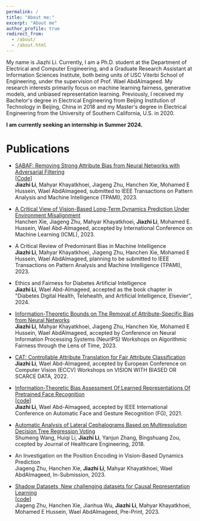 ```yaml
---
permalink: /
title: "About me:"
excerpt: "About me"
author_profile: true
redirect_from: 
  - /about/
  - /about.html
---
```


My name is Jiazhi Li. 
Currently, I am a Ph.D. student at the Department of Electrical and Computer Engineering, and a Graduate Research Assistant at Information Sciences Institute, both being units of USC Viterbi School of Engineering, under the supervision of Prof. Wael AbdAlmageed. My research interests primarily focus on machine learning fairness, generative models, and unbiased representation learning.
Previously, I received my Bachelor's degree in Electrical Engineering from Beijing Institution of Technology in Beijing, China in 2018 and my Master's degree in Electrical Engineering from the University of Southern California, U.S. in 2020. 

**I am currently seeking an internship in Summer 2024.**

# Publications

* [SABAF: Removing Strong Attribute Bias from Neural Networks with Adversarial Filtering](https://arxiv.org/abs/2311.07141)  
[[Code](https://github.com/jiazhi412/strong_attribute_bias)]  
**Jiazhi Li**, Mahyar Khayatkhoei, Jiageng Zhu, Hanchen Xie, Mohamed E Hussein, Wael AbdAlmageed, submitted to IEEE Transactions on Pattern Analysis and Machine Intelligence (TPAMI), 2023.


* [A Critical View of Vision-Based Long-Term Dynamics Prediction Under Environment Misalignment](https://proceedings.mlr.press/v202/xie23e.html)  
Hanchen Xie, Jiageng Zhu, Mahyar Khayatkhoei, **Jiazhi Li**, Mohamed E. Hussein, Wael Abd-Almageed, accepted by International Conference on Machine Learning (ICML), 2023.

* A Critical Review of Predominant Bias in Machine Intelligence  
**Jiazhi Li**, Mahyar Khayatkhoei, Jiageng Zhu, Hanchen Xie, Mohamed E Hussein, Wael AbdAlmageed, planning to be submitted to IEEE Transactions on Pattern Analysis and Machine Intelligence (TPAMI), 2023.

* Ethics and Fairness for Diabetes Artificial Intelligence  
**Jiazhi Li**, Wael Abd-Almageed, accepted as the book chapter in "Diabetes Digital Health, Telehealth, and Artificial Intelligence, Elsevier", 2024.

* [Information-Theoretic Bounds on The Removal of Attribute-Specific Bias from Neural Networks](https://arxiv.org/abs/2310.04955)  
**Jiazhi Li**, Mahyar Khayatkhoei, Jiageng Zhu, Hanchen Xie, Mohamed E Hussein, Wael AbdAlmageed, accepted by Conference on Neural Information Processing Systems (NeurIPS) Workshops on Algorithmic Fairness through the Lens of Time, 2023.

* [CAT: Controllable Attribute Translation for Fair Attribute Classification](https://arxiv.org/abs/2209.06850)  
**Jiazhi Li**, Wael Abd-Almageed, accepted by European Conference on Computer Vision (ECCV) Workshops on VISION WITH BIASED OR SCARCE DATA, 2022.

* [Information-Theoretic Bias Assessment Of Learned Representations Of Pretrained Face Recognition](https://arxiv.org/abs/2111.04673)  
[[code](https://github.com/jiazhi412/Representation-Level-Bias)]  
**Jiazhi Li**, Wael Abd-Almageed, accepted by IEEE International Conference on Automatic Face and Gesture Recognition (FG), 2021.


* [Automatic Analysis of Lateral Cephalograms Based on Multiresolution Decision Tree Regression Voting](https://www.hindawi.com/journals/jhe/2018/1797502/)  
Shumeng Wang, Huiqi Li, **Jiazhi Li**, Yanjun Zhang, Bingshuang Zou,  ccepted by Journal of Healthcare Engineering, 2018.

* An Investigation on the Position Encoding in Vision-Based Dynamics Prediction  
Jiageng Zhu, Hanchen Xie, **Jiazhi Li**, Mahyar Khayatkhoei, Wael AbdAlmageed,  In-Submission, 2023.

* [Shadow Datasets, New challenging datasets for Causal Representation Learning](https://arxiv.org/abs/2308.05707)  
[[code](https://github.com/Jiagengzhu/Shadow-dataset-for-crl?utm_source=catalyzex.com)]  
Jiageng Zhu, Hanchen Xie, Jianhua Wu, **Jiazhi Li**, Mahyar Khayatkhoei, Mohamed E Hussein, Wael AbdAlmageed, Pre-Print, 2023.

<!-- * Toward Generalized Causal Representation Learning with Hidden Confounders via ADMG

Jiageng Zhu, Hanchen Xie, **Jiazhi Li**, Mahyar Khayatkhoei, Wael AbdAlmageed, In-Submission, 2023. -->



